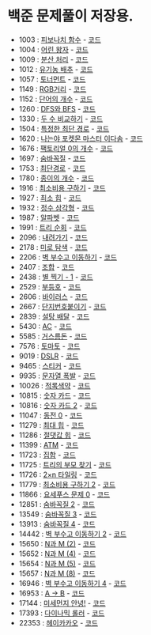 # 백준 문제풀이 저장용.
- 1003 : [피보나치 함수](https://www.acmicpc.net/problem/1003)  - [코드](https://github.com/YunYongWoon/Algorithm_solve/blob/master/Backjun/ex1003/Main.java)
- 1004 : [어린 왕자](https://www.acmicpc.net/problem/1004) - [코드](https://github.com/YunYongWoon/Algorithm_solve/blob/master/Backjun/ex1004/Main.java)
- 1009 : [분산 처리](https://www.acmicpc.net/problem/1009) - [코드](https://github.com/YunYongWoon/Algorithm_solve/blob/master/Backjun/ex1009/Main.java)
- 1012 : [유기농 배추](https://www.acmicpc.net/problem/1012) - [코드](https://github.com/YunYongWoon/Algorithm_solve/blob/master/Backjun/ex1012/Main.java)
- 1057 : [토너먼트](https://www.acmicpc.net/problem/1057) - [코드](https://github.com/YunYongWoon/Algorithm_solve/blob/master/Backjun/ex1057/Main.java)
- 1149 : [RGB거리](https://www.acmicpc.net/problem/1149) - [코드](https://github.com/YunYongWoon/Algorithm_solve/blob/master/Backjun/ex1149/Main.java)
- 1152 : [단어의 개수](https://www.acmicpc.net/problem/1152) - [코드](https://github.com/YunYongWoon/Algorithm_solve/blob/master/Backjun/ex1152/Main.java)
- 1260 : [DFS와 BFS](https://www.acmicpc.net/problem/1260) - [코드](https://github.com/YunYongWoon/Algorithm_solve/blob/master/Backjun/ex1260/Main.java)
- 1330 : [두 수 비교하기](https://www.acmicpc.net/problem/1330) - [코드](https://github.com/YunYongWoon/Algorithm_solve/blob/master/Backjun/ex1330/Main.java)
- 1504 : [특정한 최단 경로](https://www.acmicpc.net/problem/1504) - [코드](https://github.com/YunYongWoon/Algorithm_solve/blob/master/Backjun/ex1504/Main.java)
- 1620 : [나는야 포켓몬 마스터 이다솜](https://www.acmicpc.net/problem/1620) - [코드](https://github.com/YunYongWoon/Algorithm_solve/blob/master/Backjun/ex1620/Main.java)
- 1676 : [팩토리얼 0의 개수](https://www.acmicpc.net/problem/1676) - [코드](https://github.com/YunYongWoon/Algorithm_solve/blob/master/Backjun/ex1676/Main.java)
- 1697 : [숨바꼭질](https://www.acmicpc.net/problem/1697) - [코드](https://github.com/YunYongWoon/Algorithm_solve/blob/master/Backjun/ex1697/Main.java)
- 1753 : [최단경로](https://www.acmicpc.net/problem/1753) - [코드](https://github.com/YunYongWoon/Algorithm_solve/blob/master/Backjun/ex1753/Main.java)
- 1780 : [종이의 개수](https://www.acmicpc.net/problem/1780) - [코드](https://github.com/YunYongWoon/Algorithm_solve/blob/master/Backjun/ex1780/Main.java)
- 1916 : [최소비용 구하기](https://www.acmicpc.net/problem/1916) - [코드](https://github.com/YunYongWoon/Algorithm_solve/blob/master/Backjun/ex1916/Main.java)
- 1927 : [최소 힙](https://www.acmicpc.net/problem/1927) - [코드](https://github.com/YunYongWoon/Algorithm_solve/blob/master/Backjun/ex1927/Main.java)
- 1932 : [정수 삼각형](https://www.acmicpc.net/problem/1932) - [코드](https://github.com/YunYongWoon/Algorithm_solve/blob/master/Backjun/ex1932/Main.java)
- 1987 : [알파벳](https://www.acmicpc.net/problem/1987) - [코드](https://github.com/YunYongWoon/Algorithm_solve/blob/master/Backjun/ex1987/Main.java)
- 1991 : [트리 순회](https://www.acmicpc.net/problem/1991) - [코드](https://github.com/YunYongWoon/Algorithm_solve/blob/master/Backjun/ex1991/Main.java)
- 2096 : [내려가기](https://www.acmicpc.net/problem/2096) - [코드](https://github.com/YunYongWoon/Algorithm_solve/blob/master/Backjun/ex2096/Main.java)
- 2178 : [미로 탐색](https://www.acmicpc.net/problem/2178) - [코드](https://github.com/YunYongWoon/Algorithm_solve/blob/master/Backjun/ex2178/Main.java)
- 2206 : [벽 부수고 이동하기](https://www.acmicpc.net/problem/2206) - [코드](https://github.com/YunYongWoon/Algorithm_solve/blob/master/Backjun/ex2206/Main.java)
- 2407 : [조합](https://www.acmicpc.net/problem/2407) - [코드](https://github.com/YunYongWoon/Algorithm_solve/blob/master/Backjun/ex2407/Main.java)
- 2438 : [별 찍기 - 1](https://www.acmicpc.net/problem/2438) - [코드](https://github.com/YunYongWoon/Algorithm_solve/blob/master/Backjun/ex2438/Main.java)
- 2529 : [부등호](https://www.acmicpc.net/problem/2529) - [코드](https://github.com/YunYongWoon/Algorithm_solve/blob/master/Backjun/ex2529/Main.java)
- 2606 : [바이러스](https://www.acmicpc.net/problem/2606) - [코드](https://github.com/YunYongWoon/Algorithm_solve/blob/master/Backjun/ex2606/Main.java)
- 2667 : [단지번호붙이기](https://www.acmicpc.net/problem/2667) - [코드](https://github.com/YunYongWoon/Algorithm_solve/blob/master/Backjun/ex2667/Main.java)
- 2839 : [설탕 배달](https://www.acmicpc.net/problem/2839) - [코드](https://github.com/YunYongWoon/Algorithm_solve/blob/master/Backjun/ex2839/Main.java)
- 5430 : [AC](https://www.acmicpc.net/problem/5430) - [코드](https://github.com/YunYongWoon/Algorithm_solve/blob/master/Backjun/ex5430/Main.java)
- 5585 : [거스름돈](https://www.acmicpc.net/problem/5585) - [코드](https://github.com/YunYongWoon/Algorithm_solve/blob/master/Backjun/ex5585/Main.java)
- 7576 : [토마토](https://www.acmicpc.net/problem/7576) - [코드](https://github.com/YunYongWoon/Algorithm_solve/blob/master/Backjun/ex7576/Main.java)
- 9019 : [DSLR](https://www.acmicpc.net/problem/9019) - [코드](https://github.com/YunYongWoon/Algorithm_solve/blob/master/Backjun/ex9019/Main.java)
- 9465 : [스티커](https://www.acmicpc.net/problem/9465) - [코드](https://github.com/YunYongWoon/Algorithm_solve/blob/master/Backjun/ex9465/Main.java)
- 9935 : [문자열 폭발](https://www.acmicpc.net/problem/9935) - [코드](https://github.com/YunYongWoon/Algorithm_solve/blob/master/Backjun/ex9935/Main.java)
- 10026 : [적록색약](https://www.acmicpc.net/problem/10026) - [코드](https://github.com/YunYongWoon/Algorithm_solve/blob/master/Backjun/ex10026/Main.java)
- 10815 : [숫자 카드](https://www.acmicpc.net/problem/10815) - [코드](https://github.com/YunYongWoon/Algorithm_solve/blob/master/Backjun/ex10815/Main.java)
- 10816 : [숫자 카드 2](https://www.acmicpc.net/problem/10816) - [코드](https://github.com/YunYongWoon/Algorithm_solve/blob/master/Backjun/ex10816/Main.java)
- 11047 : [동전 0](https://www.acmicpc.net/problem/11047) - [코드](https://github.com/YunYongWoon/Algorithm_solve/blob/master/Backjun/ex11047/Main.java)
- 11279 : [최대 힙](https://www.acmicpc.net/problem/11279) - [코드](https://github.com/YunYongWoon/Algorithm_solve/blob/master/Backjun/ex11279/Main.java)
- 11286 : [절댓값 힙](https://www.acmicpc.net/problem/11286) - [코드](https://github.com/YunYongWoon/Algorithm_solve/blob/master/Backjun/ex11286/Main.java)
- 11399 : [ATM](https://www.acmicpc.net/problem/11399) - [코드](https://github.com/YunYongWoon/Algorithm_solve/blob/master/Backjun/ex11399/Main.java)
- 11723 : [집합](https://www.acmicpc.net/problem/11723) - [코드](https://github.com/YunYongWoon/Algorithm_solve/blob/master/Backjun/ex11723/Main.java)
- 11725 : [트리의 부모 찾기](https://www.acmicpc.net/problem/11725) - [코드](https://github.com/YunYongWoon/Algorithm_solve/blob/master/Backjun/ex11725/Main.java)
- 11726 : [2×n 타일링](https://www.acmicpc.net/problem/11726) - [코드](https://github.com/YunYongWoon/Algorithm_solve/blob/master/Backjun/ex11726/Main.java)
- 11779 : [최소비용 구하기 2](https://www.acmicpc.net/problem/11779) - [코드](https://github.com/YunYongWoon/Algorithm_solve/blob/master/Backjun/ex11779/Main.java)
- 11866 : [요세푸스 문제 0](https://www.acmicpc.net/problem/11866) - [코드](https://github.com/YunYongWoon/Algorithm_solve/blob/master/Backjun/ex11866/Main.java)
- 12851 : [숨바꼭질 2](https://www.acmicpc.net/problem/12851) - [코드](https://github.com/YunYongWoon/Algorithm_solve/blob/master/Backjun/ex12851/Main.java)
- 13549 : [숨바꼭질 3](https://www.acmicpc.net/problem/13549) - [코드](https://github.com/YunYongWoon/Algorithm_solve/blob/master/Backjun/ex13549/Main.java)
- 13913 : [숨바꼭질 4](https://www.acmicpc.net/problem/13913) - [코드](https://github.com/YunYongWoon/Algorithm_solve/blob/master/Backjun/ex13913/Main.java)
- 14442 : [벽 부수고 이동하기 2](https://www.acmicpc.net/problem/14442) - [코드](https://github.com/YunYongWoon/Algorithm_solve/blob/master/Backjun/ex14442/Main.java)
- 15650 : [N과 M (2)](https://www.acmicpc.net/problem/15650) - [코드](https://github.com/YunYongWoon/Algorithm_solve/blob/master/Backjun/ex15650/Main.java)
- 15652 : [N과 M (4)](https://www.acmicpc.net/problem/15652) - [코드](https://github.com/YunYongWoon/Algorithm_solve/blob/master/Backjun/ex15652/Main.java)
- 15654 : [N과 M (5)](https://www.acmicpc.net/problem/15654) - [코드](https://github.com/YunYongWoon/Algorithm_solve/blob/master/Backjun/ex15654/Main.java)
- 15657 : [N과 M (8)](https://www.acmicpc.net/problem/15657) - [코드](https://github.com/YunYongWoon/Algorithm_solve/blob/master/Backjun/ex15657/Main.java)
- 16946 : [벽 부수고 이동하기 4](https://www.acmicpc.net/problem/16946) - [코드](https://github.com/YunYongWoon/Algorithm_solve/blob/master/Backjun/ex16946/Main.java)
- 16953 : [A → B](https://www.acmicpc.net/problem/16953) - [코드](https://github.com/YunYongWoon/Algorithm_solve/blob/master/Backjun/ex16953/Main.java)
- 17144 : [미세먼지 안녕!](https://www.acmicpc.net/problem/17144) - [코드](https://github.com/YunYongWoon/Algorithm_solve/blob/master/Backjun/ex17144/Main.java)
- 17393 : [다이나믹 롤러](https://www.acmicpc.net/problem/17393) - [코드](https://github.com/YunYongWoon/Algorithm_solve/blob/master/Backjun/ex17393/Main.java)
- 22353 : [헤이카카오](https://www.acmicpc.net/problem/22353) - [코드](https://github.com/YunYongWoon/Algorithm_solve/blob/master/Backjun/ex22353/Main.java)

